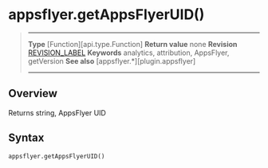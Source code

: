 # appsflyer.getAppsFlyerUID()

> --------------------- ------------------------------------------------------------------------------------------
> __Type__              [Function][api.type.Function]
> __Return value__      none
> __Revision__          [REVISION_LABEL](REVISION_URL)
> __Keywords__          analytics, attribution, AppsFlyer, getVersion
> __See also__          [appsflyer.*][plugin.appsflyer]
> --------------------- ------------------------------------------------------------------------------------------


## Overview

Returns string, AppsFlyer UID


## Syntax

	appsflyer.getAppsFlyerUID()

